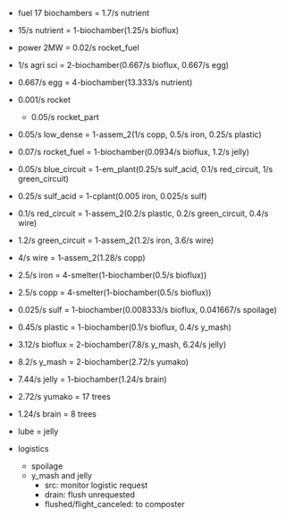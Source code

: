 - fuel 17 biochambers = 1.7/s nutrient
- 15/s nutrient = 1-biochamber(1.25/s bioflux)
- power 2MW = 0.02/s rocket_fuel

- 1/s agri sci = 2-biochamber(0.667/s bioflux, 0.667/s egg)
- 0.667/s egg = 4-biochamber(13.333/s nutrient)
- 0.001/s rocket
  - 0.05/s rocket_part
- 0.05/s low_dense = 1-assem_2(1/s copp, 0.5/s iron, 0.25/s plastic)
- 0.07/s rocket_fuel = 1-biochamber(0.0934/s bioflux, 1.2/s jelly)
- 0.05/s blue_circuit = 1-em_plant(0.25/s sulf_acid, 0.1/s red_circuit, 1/s green_circuit)
- 0.25/s sulf_acid = 1-cplant(0.005 iron, 0.025/s sulf)
- 0.1/s red_circuit = 1-assem_2(0.2/s plastic, 0.2/s green_circuit, 0.4/s wire)
- 1.2/s green_circuit = 1-assem_2(1.2/s iron, 3.6/s wire)
- 4/s wire = 1-assem_2(1.28/s copp)
- 2.5/s iron = 4-smelter(1-biochamber(0.5/s bioflux))
- 2.5/s copp = 4-smelter(1-biochamber(0.5/s bioflux))
- 0.025/s sulf = 1-biochamber(0.008333/s bioflux, 0.041667/s spoilage)
- 0.45/s plastic = 1-biochamber(0.1/s bioflux, 0.4/s y_mash)
- 3.12/s bioflux = 2-biochamber(7.8/s y_mash, 6.24/s jelly)
- 8.2/s y_mash = 2-biochamber(2.72/s yumako)
- 7.44/s jelly = 1-biochamber(1.24/s brain)
- 2.72/s yumako = 17 trees
- 1.24/s brain = 8 trees

- lube = jelly

- logistics
  - spoilage
  - y_mash and jelly
    - src: monitor logistic request
    - drain: flush unrequested
    - flushed/flight_canceled: to composter
